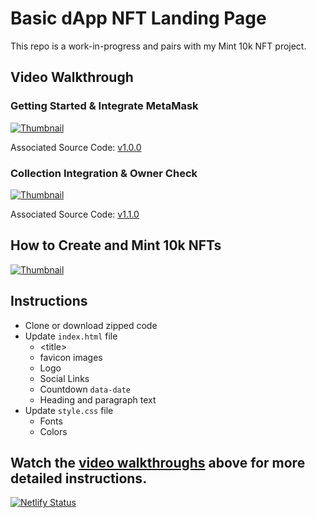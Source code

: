 # Basic dApp NFT Landing Page

This repo is a work-in-progress and pairs with my Mint 10k NFT project. 

## Video Walkthrough

### Getting Started & Integrate MetaMask

[![Thumbnail](https://img.youtube.com/vi/WZQSVv67NBc/maxresdefault.jpg)](https://youtu.be/WZQSVv67NBc)

Associated Source Code: [v1.0.0](https://github.com/codeSTACKr/nft-landing-page/releases/tag/v1.0.0)

### Collection Integration & Owner Check

[![Thumbnail](https://img.youtube.com/vi/g2h-N_E1up0/maxresdefault.jpg)](https://youtu.be/g2h-N_E1up0)

Associated Source Code: [v1.1.0](https://github.com/codeSTACKr/nft-landing-page/releases/tag/v1.1.0)

## How to Create and Mint 10k NFTs

[![Thumbnail](https://img.youtube.com/vi/AaCgydeMu64/maxresdefault.jpg)](https://youtu.be/AaCgydeMu64)

## Instructions

- Clone or download zipped code
- Update `index.html` file
  - \<title\>
  - favicon images
  - Logo
  - Social Links
  - Countdown `data-date`
  - Heading and paragraph text
- Update `style.css` file
  - Fonts
  - Colors

## Watch the [video walkthroughs](#video-walkthrough) above for more detailed instructions.

[![Netlify Status](https://api.netlify.com/api/v1/badges/537a3a64-0f59-4651-b8f6-8a606781df55/deploy-status)](https://app.netlify.com/sites/skateheads/deploys)

